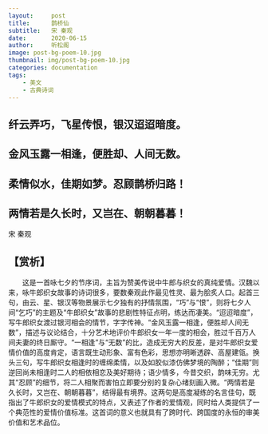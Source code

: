 ```yaml
---
layout:     post
title:      鹊桥仙
subtitle:   宋 秦观
date:       2020-06-15
author:     听松阁
image: post-bg-poem-10.jpg
thumbnail: img/post-bg-poem-10.jpg
categories: documentation
tags:
    - 美文
    - 古典诗词
---
```



## 纤云弄巧，飞星传恨，银汉迢迢暗度。
## 金风玉露一相逢，便胜却、人间无数。

## 柔情似水，佳期如梦。忍顾鹊桥归路！
## 两情若是久长时，又岂在、朝朝暮暮！

宋 秦观

## 【赏析】
　　这是一首咏七夕的节序词，主旨为赞美传说中牛郎与织女的真纯爱情。汉魏以来，咏牛郎织女故事的诗词很多，要数秦观此作最见性灵、最为脍炙人口。起首三句，由云、星、银汉等物景展示七夕独有的抒情氛围，“巧”与“恨”，则将七夕人间“乞巧”的主题及“牛郎织女”故事的悲剧性特征点明，练达而凄美。“迢迢暗度”，写牛郎织女渡过银河相会的情节，字字传神。“金风玉露一相逢，便胜却人间无数”，描述与议论结合，十分艺术地评价牛郎织女一年一度的相会，胜过千百万人间夫妻的终日厮守。“一相逢”与“无数”的比，造成无穷大的反差，是对牛郎织女爱情价值的高度肯定，语言既生动形象、富有色彩，思想亦明晰透辟、高屋建瓴。换头三句，写牛郎织女相逢时的缠绵柔情，以及如胶似漆仿佛梦境的陶醉；“佳期”则逆回尚未相逢时二人的相依相恋及美好期待；语少情多，今昔交织，韵味无穷。尤其“忍顾”的细节，将二人相聚而害怕立即要分别的复杂心绪刻画入微。“两情若是久长时，又岂在、朝朝暮暮”，结得最有境界。这两句是高度凝练的名言佳句，既指出了牛郎织女的爱情模式的特点，又表述了作者的爱情观，同时给人类提供了一个典范性的爱情价值标准。这首词的意义也就具有了跨时代、跨国度的永恒的审美价值和艺术品位。
  
